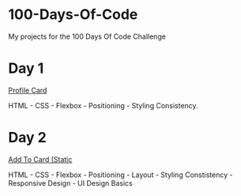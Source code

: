# 100-Days-Of-Code
My projects for the 100 Days Of Code Challenge

# Day 1

[Profile Card](/1_Profile%20Card/README.md)

HTML - CSS - Flexbox - Positioning - Styling Consistency.  

# Day 2

[Add To Card (Static](/2_Add%20To%20Cart/README.md)

HTML - CSS - Flexbox - Positioning - Layout - Styling Constistency - Responsive Design - UI Design Basics